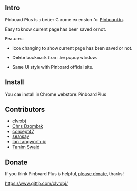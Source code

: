 Intro
-----

Pinboard Plus is a better Chrome extension for [Pinboard.in](http://pinboard.in). 

Easy to know current page has been saved or not.

Features:

* Icon changing to show current page has been saved or not.

* Delete bookmark from the popup window.

* Same UI style with Pinboard official site.


Install
-------
You can install in Chrome webstore: [Pinboard Plus](https://chrome.google.com/webstore/detail/mphdppdgoagghpmmhodmfajjlloijnbd)

Contributors
------------
- [clvrobj](https://github.com/clvrobj)
- [Chris Dzombak](https://github.com/cdzombak)
- [concept47](https://github.com/concept47)
- [seansay](https://github.com/seansay)
- [Ian Langworth ☠](https://github.com/statico)
- [Tamim Swaid](https://twitter.com/tamimat)

Donate
------
If you think Pinboard Plus is helpful, [please donate](https://www.gittip.com/clvrobj/), thanks!

<https://www.gittip.com/clvrobj/>